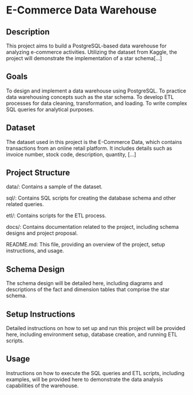 # **E-Commerce Data Warehouse**

## **Description**
This project aims to build a PostgreSQL-based data warehouse for analyzing e-commerce activities. Utilizing the dataset from Kaggle, the project will demonstrate the implementation of a star schema[...]



## **Goals**
To design and implement a data warehouse using PostgreSQL.
To practice data warehousing concepts such as the star schema.
To develop ETL processes for data cleaning, transformation, and loading.
To write complex SQL queries for analytical purposes.

## **Dataset**
The dataset used in this project is the E-Commerce Data, which contains transactions from an online retail platform. It includes details such as invoice number, stock code, description, quantity, [...]



## **Project Structure**
data/: Contains a sample of the dataset.

sql/: Contains SQL scripts for creating the database schema and other related queries.

etl/: Contains scripts for the ETL process.

docs/: Contains documentation related to the project, including schema designs and project proposal.

README.md: This file, providing an overview of the project, setup instructions, and usage.

## **Schema Design**
The schema design will be detailed here, including diagrams and descriptions of the fact and dimension tables that comprise the star schema.


## **Setup Instructions**
Detailed instructions on how to set up and run this project will be provided here, including environment setup, database creation, and running ETL scripts.


## **Usage**
Instructions on how to execute the SQL queries and ETL scripts, including examples, will be provided here to demonstrate the data analysis capabilities of the warehouse.
